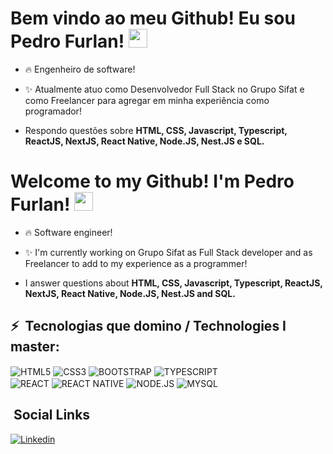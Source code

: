 <h1> Bem vindo ao meu Github! Eu sou Pedro Furlan! <img src="https://raw.githubusercontent.com/kaueMarques/kaueMarques/master/hi.gif" width="30px"></h1>



- :fire: Engenheiro de software!


- :sparkles: Atualmente atuo como Desenvolvedor Full Stack no Grupo Sifat e como Freelancer para agregar em minha experiência como programador!

- Respondo questões sobre **HTML, CSS, Javascript, Typescript, ReactJS, NextJS, React Native, Node.JS, Nest.JS e SQL.**


<h1> Welcome to my Github! I'm Pedro Furlan! <img src="https://raw.githubusercontent.com/kaueMarques/kaueMarques/master/hi.gif" width="30px"></h1>



- :fire: Software engineer!


- :sparkles: I'm currently working on Grupo Sifat as Full Stack developer and as Freelancer to add to my experience as a programmer!

- I answer questions about **HTML, CSS, Javascript, Typescript, ReactJS, NextJS, React Native, Node.JS, Nest.JS and SQL.**

## :zap: &nbsp;Tecnologias que domino / Technologies I master:
<img align="center" alt="HTML5"
src="https://img.shields.io/badge/HTML5-E34F26?style=for-the-badge&logo=html5&logoColor=white">
<img align="center" alt="CSS3"
src="https://img.shields.io/badge/CSS3-1572B6?=for-the-badge&logo=css3&logoColor=white">
<img align="center" alt="BOOTSTRAP"
src="https://img.shields.io/badge/JavaScript-323330?style=for-the-badge&logo=javascript&logoColor=white">
<img align="center" alt="TYPESCRIPT"
src="https://img.shields.io/badge/TypeScript-007ACC?style=for-the-badge&logo=typescript&logoColor=white">     
<img align="center" alt="REACT"
src="https://img.shields.io/badge/React-20232A?style=for-the-badge&logo=react&logoColor=white">
<img align="center" alt="REACT NATIVE"
src="https://img.shields.io/badge/React_Native-20232A?style=for-the-badge&logo=react&logoColor=61DAFB">
<img align="center" alt="NODE.JS"
src="https://img.shields.io/badge/Node.js-43853D?style=for-the-badge&logo=node.js&logoColor=white">
<img align="center" alt="MYSQL"
src="https://img.shields.io/badge/MySQL-005C84?style=for-the-badge&logo=mysql&logoColor=white">

## &nbsp;Social Links

[![Linkedin](https://img.shields.io/badge/Linkedin-007785?style=for-the-badge&logo=linkedin&logoColor=white)](https://www.linkedin.com/in/pedro-furlan-b77707245/)




